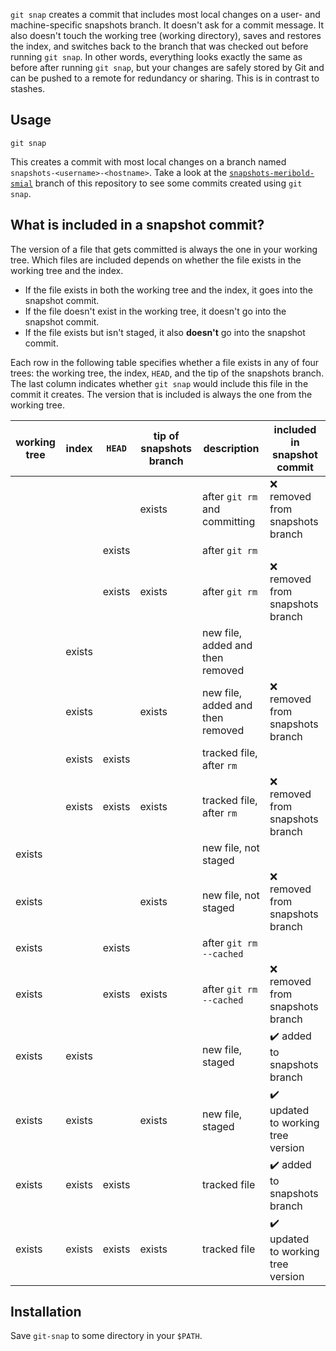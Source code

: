 `git snap` creates a commit that includes most local changes on a user- and
machine-specific snapshots branch.  It doesn't ask for a commit message.  It also doesn't
touch the working tree (working directory), saves and restores the index, and switches
back to the branch that was checked out before running `git snap`.  In other words,
everything looks exactly the same as before after running `git snap`, but your changes are
safely stored by Git and can be pushed to a remote for redundancy or sharing.  This is in
contrast to stashes.

## Usage

    git snap

This creates a commit with most local changes on a branch named
`snapshots-<username>-<hostname>`.  Take a look at the [`snapshots-meribold-smial`][3]
branch of this repository to see some commits created using `git snap`.

## What is included in a snapshot commit?

The version of a file that gets committed is always the one in your working tree.  Which
files are included depends on whether the file exists in the working tree and the index.

*   If the file exists in both the working tree and the index, it goes into the snapshot
    commit.
*   If the file doesn't exist in the working tree, it doesn't go into the snapshot commit.
*   If the file exists but isn't staged, it also **doesn't** go into the snapshot commit.

Each row in the following table specifies whether a file exists in any of four trees: the
working tree, the index, `HEAD`, and the tip of the snapshots branch.  The last column
indicates whether `git snap` would include this file in the commit it creates.  The
version that is included is always the one from the working tree.

| working tree | index  | `HEAD` | tip of snapshots branch | description                      | included in snapshot commit                        |
|--------------|--------|--------|-------------------------|----------------------------------|----------------------------------------------------|
|              |        |        | exists                  | after `git rm` and committing    | :x: removed from snapshots branch                  |
|              |        | exists |                         | after `git rm`                   |                                                    |
|              |        | exists | exists                  | after `git rm`                   | :x: removed from snapshots branch                  |
|              | exists |        |                         | new file, added and then removed |                                                    |
|              | exists |        | exists                  | new file, added and then removed | :x: removed from snapshots branch                  |
|              | exists | exists |                         | tracked file, after `rm`         |                                                    |
|              | exists | exists | exists                  | tracked file, after `rm`         | :x: removed from snapshots branch                  |
| exists       |        |        |                         | new file, not staged             |                                                    |
| exists       |        |        | exists                  | new file, not staged             | :x: removed from snapshots branch                  |
| exists       |        | exists |                         | after `git rm --cached`          |                                                    |
| exists       |        | exists | exists                  | after `git rm --cached`          | :x: removed from snapshots branch                  |
| exists       | exists |        |                         | new file, staged                 | :heavy_check_mark: added to snapshots branch       |
| exists       | exists |        | exists                  | new file, staged                 | :heavy_check_mark: updated to working tree version |
| exists       | exists | exists |                         | tracked file                     | :heavy_check_mark: added to snapshots branch       |
| exists       | exists | exists | exists                  | tracked file                     | :heavy_check_mark: updated to working tree version |

## Installation

Save `git-snap` to some directory in your `$PATH`.

[1]: https://stackoverflow.com/q/6070179
     "Switching branches without touching the working tree?"
[2]: https://git-scm.com/book/en/v2/Git-Tools-Reset-Demystified#_the_index
     "Git Tools - Reset Demystified - Pro Git"
[3]: https://github.com/meribold/git-snap/commits/snapshots-meribold-smial

